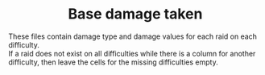 <div align="center">

# Base damage taken

</div>

These files contain damage type and damage values for each raid on each difficulty. <br>
If a raid does not exist on all difficulties while there is a column for another difficulty, then leave the cells for the missing difficulties empty.
